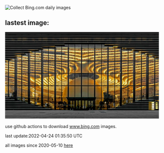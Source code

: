 ![Collect Bing.com daily images](https://github.com/counter2015/bing-daily-images/workflows/Collect%20Bing.com%20daily%20images/badge.svg)
## lastest image:
![](images/TheEye.jpg)

use github actions to download www.bing.com images.

last update:2022-04-24 01:35:50 UTC

all images since 2020-05-10 [here](https://github.com/counter2015/bing-daily-images/tree/master/images) 
